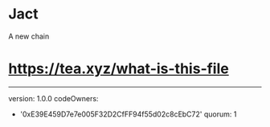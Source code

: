 # Jact
A new chain
# https://tea.xyz/what-is-this-file
---
version: 1.0.0
codeOwners:
  - '0xE39E459D7e7e005F32D2CfFF94f55d02c8cEbC72'
quorum: 1
